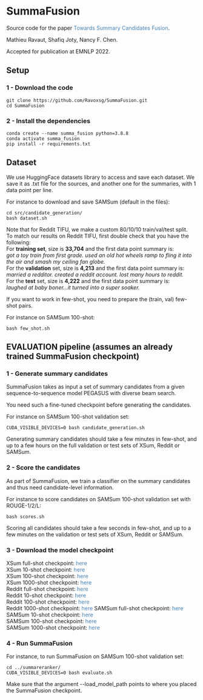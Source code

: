 # SummaFusion
Source code for the paper <a href="https://arxiv.org/pdf/2210.08779.pdf" style = "text-decoration:none;color:#4682B4">Towards Summary Candidates Fusion</a>.

Mathieu Ravaut, Shafiq Joty, Nancy F. Chen.

Accepted for publication at EMNLP 2022. 

## Setup

### 1 - Download the code
```
git clone https://github.com/Ravoxsg/SummaFusion.git
cd SummaFusion
```

### 2 - Install the dependencies
```
conda create --name summa_fusion python=3.8.8
conda activate summa_fusion
pip install -r requirements.txt
```

## Dataset

We use HuggingFace datasets library to access and save each dataset.
We save it as .txt file for the sources, and another one for the summaries, with 1 data point per line.

For instance to download and save SAMSum (default in the files):
```
cd src/candidate_generation/
bash dataset.sh
```

Note that for Reddit TIFU, we make a custom 80/10/10 train/val/test split.  
To match our results on Reddit TIFU, first double check that you have the following:  
For **training set**, size is **33,704** and the first data point summary is:  
*got a toy train from first grade. used an old hot wheels ramp to fling it into the air and smash my ceiling fan globe.*  
For the **validation** set, size is **4,213** and the first data point summary is:  
*married a redditor.  created a reddit account.  lost many hours to reddit.*  
For the **test** set, size is **4,222** and the first data point summary is:  
*laughed at baby boner...it turned into a super soaker.*  

If you want to work in few-shot, you need to prepare the (train, val) few-shot pairs.

For instance on SAMSum 100-shot:
```
bash few_shot.sh
```

## EVALUATION pipeline (assumes an already trained SummaFusion checkpoint)

### 1 - Generate summary candidates
SummaFusion takes as input a set of summary candidates from a given sequence-to-sequence model PEGASUS with diverse beam search.

You need such a fine-tuned checkpoint before generating the candidates. 

For instance on SAMSum 100-shot validation set:
```
CUDA_VISIBLE_DEVICES=0 bash candidate_generation.sh
```
Generating summary candidates should take a few minutes in few-shot, and up to a few hours on the full validation or test sets of XSum, Reddit or SAMSum.

### 2 - Score the candidates
As part of SummaFusion, we train a classifier on the summary candidates and thus need candidate-level information.

For instance to score candidates on SAMSum 100-shot validation set with ROUGE-1/2/L:
```
bash scores.sh
```
Scoring all candidates should take a few seconds in few-shot, and up to a few minutes on the validation or test sets of XSum, Reddit or SAMSum. 

### 3 - Download the model checkpoint
XSum full-shot checkpoint: <a href="link" style = "text-decoration:none;color:#4682B4">here</a>   
XSum 10-shot checkpoint: <a href="link" style = "text-decoration:none;color:#4682B4">here</a>   
XSum 100-shot checkpoint: <a href="link" style = "text-decoration:none;color:#4682B4">here</a>   
XSum 1000-shot checkpoint: <a href="link" style = "text-decoration:none;color:#4682B4">here</a>   
Reddit full-shot checkpoint: <a href="link" style = "text-decoration:none;color:#4682B4">here</a>  
Reddit 10-shot checkpoint: <a href="link" style = "text-decoration:none;color:#4682B4">here</a>   
Reddit 100-shot checkpoint: <a href="link" style = "text-decoration:none;color:#4682B4">here</a>   
Reddit 1000-shot checkpoint: <a href="link" style = "text-decoration:none;color:#4682B4">here</a> 
SAMSum full-shot checkpoint: <a href="link" style = "text-decoration:none;color:#4682B4">here</a>  
SAMSum 10-shot checkpoint: <a href="link" style = "text-decoration:none;color:#4682B4">here</a>   
SAMSum 100-shot checkpoint: <a href="link" style = "text-decoration:none;color:#4682B4">here</a>   
SAMSum 1000-shot checkpoint: <a href="link" style = "text-decoration:none;color:#4682B4">here</a>

### 4 - Run SummaFusion
For instance, to run SummaFusion on SAMSum 100-shot validation set:
```
cd ../summareranker/
CUDA_VISIBLE_DEVICES=0 bash evaluate.sh
```
Make sure that the argument --load_model_path points to where you placed the SummaFusion checkpoint. 
